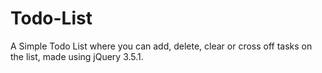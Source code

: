 # Todo-List

A Simple Todo List where you can add, delete, clear or cross off tasks on the list, made using jQuery 3.5.1.
